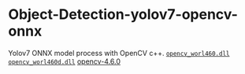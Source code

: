 # Object-Detection-yolov7-opencv-onnx
 Yolov7 ONNX model process with OpenCV c++.
[`opencv_worl460.dll`](https://drive.google.com/file/d/1G8MZn-uvgRxT0Mdiuidrdi-AmtjqTUwS/view?usp=share_link) [`opencv_worl460d.dll`](https://drive.google.com/file/d/1Qxn5Ql0G9qRJJ55z_SittQquEIRBNPMP/view?usp=share_link) [opencv-4.6.0](https://drive.google.com/file/d/1jUkP5F2EWV5GDPcuR16NSgNjriPjSUtO/view?usp=share_link)
